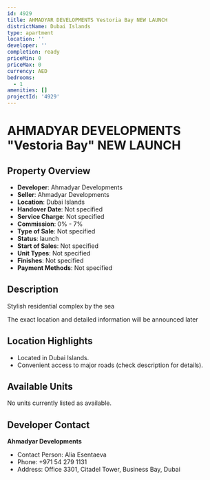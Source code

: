 ```yaml
---
id: 4929
title: AHMADYAR DEVELOPMENTS Vestoria Bay NEW LAUNCH
districtName: Dubai Islands
type: apartment
location: ''
developer: ''
completion: ready
priceMin: 0
priceMax: 0
currency: AED
bedrooms:
  - 1
amenities: []
projectId: '4929'
---
```


# AHMADYAR DEVELOPMENTS "Vestoria Bay" NEW LAUNCH

## Property Overview
- **Developer**: Ahmadyar Developments
- **Seller**: Ahmadyar Developments
- **Location**: Dubai Islands
- **Handover Date**: Not specified
- **Service Charge**: Not specified
- **Commission**: 0% - 7%
- **Type of Sale**: Not specified
- **Status**: launch
- **Start of Sales**: Not specified
- **Unit Types**: Not specified
- **Finishes**: Not specified
- **Payment Methods**: Not specified

## Description
Stylish residential complex by the sea



The exact location and detailed information will be announced later

## Location Highlights
- Located in Dubai Islands.
- Convenient access to major roads (check description for details).

## Available Units
No units currently listed as available.

## Developer Contact
**Ahmadyar Developments**
- Contact Person: Alia Esentaeva
- Phone: +971 54 279 1131
- Address: Office 3301, Citadel Tower, Business Bay, Dubai
